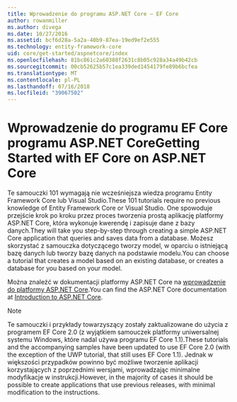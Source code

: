 ```yaml
---
title: Wprowadzenie do programu ASP.NET Core — EF Core
author: rowanmiller
ms.author: divega
ms.date: 10/27/2016
ms.assetid: bcf6d28a-5a2a-40b9-87ea-19ed9ef2e555
ms.technology: entity-framework-core
uid: core/get-started/aspnetcore/index
ms.openlocfilehash: 81bc861c2a60388f2631c8b05c928a34a49b42cb
ms.sourcegitcommit: 00cb52625b57c1ea339ded1454179fe89b6bcfea
ms.translationtype: MT
ms.contentlocale: pl-PL
ms.lasthandoff: 07/16/2018
ms.locfileid: "39067502"
---
```

# <a name="getting-started-with-ef-core-on-aspnet-core"></a><span data-ttu-id="dfa84-102">Wprowadzenie do programu EF Core programu ASP.NET Core</span><span class="sxs-lookup"><span data-stu-id="dfa84-102">Getting Started with EF Core on ASP.NET Core</span></span>

<span data-ttu-id="dfa84-103">Te samouczki 101 wymagają nie wcześniejsza wiedza programu Entity Framework Core lub Visual Studio.</span><span class="sxs-lookup"><span data-stu-id="dfa84-103">These 101 tutorials require no previous knowledge of Entity Framework Core or Visual Studio.</span></span> <span data-ttu-id="dfa84-104">One spowoduje przejście krok po kroku przez proces tworzenia prostą aplikację platformy ASP.NET Core, która wykonuje kwerendę i zapisuje dane z bazy danych.</span><span class="sxs-lookup"><span data-stu-id="dfa84-104">They will take you step-by-step through creating a simple ASP.NET Core application that queries and saves data from a database.</span></span> <span data-ttu-id="dfa84-105">Możesz skorzystać z samouczka dotyczącego tworzy model, w oparciu o istniejącą bazę danych lub tworzy bazę danych na podstawie modelu.</span><span class="sxs-lookup"><span data-stu-id="dfa84-105">You can choose a tutorial that creates a model based on an existing database, or creates a database for you based on your model.</span></span>

<span data-ttu-id="dfa84-106">Można znaleźć w dokumentacji platformy ASP.NET Core na [wprowadzenie do platformy ASP.NET Core](/aspnet/core/).</span><span class="sxs-lookup"><span data-stu-id="dfa84-106">You can find the ASP.NET Core documentation at [Introduction to ASP.NET Core](/aspnet/core/).</span></span>

> [!NOTE]  
> <span data-ttu-id="dfa84-107">Te samouczki i przykłady towarzyszący zostały zaktualizowane do użycia z programem EF Core 2.0 (z wyjątkiem samouczek platformy uniwersalnej systemu Windows, które nadal używa programu EF Core 1.1).</span><span class="sxs-lookup"><span data-stu-id="dfa84-107">These tutorials and the accompanying samples have been updated to use EF Core 2.0 (with the exception of the UWP tutorial, that still uses EF Core 1.1).</span></span> <span data-ttu-id="dfa84-108">Jednak w większości przypadków powinno być możliwe tworzenie aplikacji korzystających z poprzednimi wersjami, wprowadzając minimalne modyfikacje w instrukcji.</span><span class="sxs-lookup"><span data-stu-id="dfa84-108">However, in the majority of cases it should be possible to create applications that use previous releases, with minimal modification to the instructions.</span></span>
